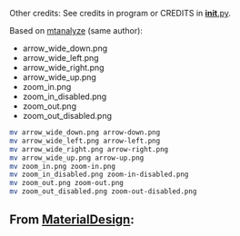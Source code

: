 Other credits: See credits in program or CREDITS in [__init__.py](../../__init__.py).

Based on [mtanalyze](https://github.com/Poikilos/mtanalyze) (same author):
- arrow_wide_down.png
- arrow_wide_left.png
- arrow_wide_right.png
- arrow_wide_up.png
- zoom_in.png
- zoom_in_disabled.png
- zoom_out.png
- zoom_out_disabled.png
```bash
mv arrow_wide_down.png arrow-down.png
mv arrow_wide_left.png arrow-left.png
mv arrow_wide_right.png arrow-right.png
mv arrow_wide_up.png arrow-up.png
mv zoom_in.png zoom-in.png
mv zoom_in_disabled.png zoom-in-disabled.png
mv zoom_out.png zoom-out.png
mv zoom_out_disabled.png zoom-out-disabled.png
```

From [MaterialDesign](https://github.com/Templarian/MaterialDesign.git):
-
